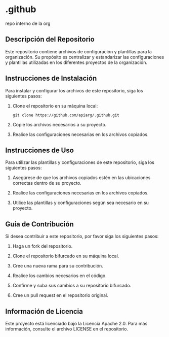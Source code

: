 # .github

repo interno de la org

## Descripción del Repositorio

Este repositorio contiene archivos de configuración y plantillas para la organización. Su propósito es centralizar y estandarizar las configuraciones y plantillas utilizadas en los diferentes proyectos de la organización.

## Instrucciones de Instalación

Para instalar y configurar los archivos de este repositorio, siga los siguientes pasos:

1. Clone el repositorio en su máquina local:
   ```
   git clone https://github.com/apiarg/.github.git
   ```

2. Copie los archivos necesarios a su proyecto.

3. Realice las configuraciones necesarias en los archivos copiados.

## Instrucciones de Uso

Para utilizar las plantillas y configuraciones de este repositorio, siga los siguientes pasos:

1. Asegúrese de que los archivos copiados estén en las ubicaciones correctas dentro de su proyecto.

2. Realice las configuraciones necesarias en los archivos copiados.

3. Utilice las plantillas y configuraciones según sea necesario en su proyecto.

## Guía de Contribución

Si desea contribuir a este repositorio, por favor siga los siguientes pasos:

1. Haga un fork del repositorio.

2. Clone el repositorio bifurcado en su máquina local.

3. Cree una nueva rama para su contribución.

4. Realice los cambios necesarios en el código.

5. Confirme y suba sus cambios a su repositorio bifurcado.

6. Cree un pull request en el repositorio original.

## Información de Licencia

Este proyecto está licenciado bajo la Licencia Apache 2.0. Para más información, consulte el archivo LICENSE en el repositorio.
